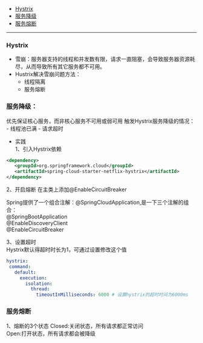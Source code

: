* [Hystrix](#Hystrix)
* [服务降级](#服务降级)
* [服务熔断](#服务熔断)
---------------
### Hystrix
* 雪崩：服务器支持的线程和并发数有限，请求一直阻塞，会导致服务器资源耗尽，从而导致所有其它服务都不可用。
* Hustrix解决雪崩问题方法：
  - 线程隔离
  - 服务熔断
  
### 服务降级：  
  优先保证核心服务，而非核心服务不可用或弱可用
  触发Hystrix服务降级的情况：
    - 线程池已满
    - 请求超时
    
 * 实践  
 1、引入Hystrix依赖
 ```xml
 <dependency>
    <groupId>org.springframework.cloud</groupId>
    <artifactId>spring-cloud-starter-netflix-hystrix</artifactId>
</dependency>
 ```
 
 2、开启熔断
 在主类上添加@EnableCircuitBreaker
 
 Spring提供了一个组合注解：@SpringCloudApplication,是一下三个注解的组合：  
 @SpringBootApplication  
 @EnableDiscoveryClient  
 @EnableCircuitBreaker
 
 3、设置超时  
 Hystrix默认得超时时长为1，可通过设置修改这个值
 ```yml
 hystrix:
  command:
    default:
      execution:
        isolation:
          thread:
            timeoutInMilliseconds: 6000 # 设置hystrix的超时时间为6000ms
 ```           
 
 ### 服务熔断
 1、熔断的3个状态
 Closed:关闭状态，所有请求都正常访问  
 Open:打开状态，所有请求都会被降级

